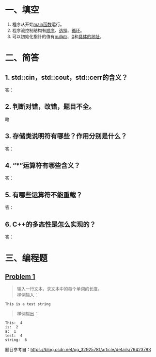 # 一、填空
1. 程序从开始<u>main函数</u>运行。
2. 程序流控制结构有<u>顺序</u>、<u>选择</u>、<u>循环</u>。
3. 可以初始化指针的值有<u>nullptr</u>、<u>0</u>和<u>具体的地址</u>。

# 二、简答
## 1. std::cin，std::cout，std::cerr的含义？
答：
## 2. 判断对错，改错，题目不全。
略
## 3. 存储类说明符有哪些？作用分别是什么？
答：
## 4. “*”运算符有哪些含义？
答：
## 5. 有哪些运算符不能重载？
答：
## 6. C++的多态性是怎么实现的？
答：

# 三、编程题
## [Problem 1](1.cpp)
> 输入一行文本，求文本中的每个单词的长度。</br>
> 样例输入：

```
This is a test string
```
> 样例输出：

```
This:  4
is:  2
a:  1
test:  4
string:  6
```

题目参考自：https://blog.csdn.net/qq_32925781/article/details/79423783